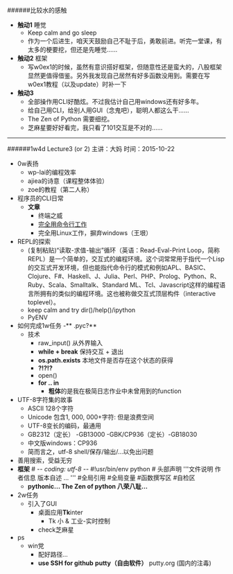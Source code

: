 ######比较水的感触
- **触动1** 睡觉
  - Keep calm and go sleep
  - 作为一个后进生，咱天天鼓励自己不耻于后，勇敢前进。听完一堂课，有太多的梗要挖，但还是先睡觉……
- **触动2** 框架
  - 写w0ex1的时候，虽然有意识搭好框架，但随意性还是蛮大的，八股框架显然更值得借鉴。另外我发现自己居然有好多函数没用到。需要在写w0ex1教程（以及update）时补一下
- **触动3** 
  - 全部操作用CLI好酷炫。不过我估计自己用windows还有好多年。
  - 给自己用CLI，给别人用GUI（念鬼吧），聪明人都这么干……
  - The Zen of Python 需要细挖。
  - 芝麻星要好好看完，我只看了101交互是不对的……
  
---

######1w4d Lecture3 (or 2)
主讲：大妈 时间：2015-10-22
- 0w表扬
  - wp-lai的编程效率
  - ajiea的诗意（课程整体体验）
  - zoe的教程（第二人称）
- 程序员的CLI日常
  - **文章**
    - 终端之威
    - [完全用命令行工作](http://blog.youxw.info/categoy/keyboard/)
    - 完全用Linux工作，摒弃windows（王垠）
- REPL的探索
  - (复制粘贴)“读取-求值-输出”循环（英语：Read-Eval-Print Loop，简称REPL）是一个简单的，交互式的编程环境。这个词常常用于指代一个Lisp的交互式开发环境，但也能指代命令行的模式和例如APL、BASIC、Clojure、F#、Haskell、J、Julia、Perl、PHP、Prolog、Python、R、Ruby、Scala、Smalltalk、Standard ML、Tcl、Javascript这样的编程语言所拥有的类似的编程环境。这也被称做交互式顶层构件（interactive toplevel）。
  - keep calm and try dir()/help()/ipython
  - PyENV
- 如何完成1w任务
  -** .pyc?**
  - 技术
    - raw_input() 从外界输入
	- **while + break** 保持交互 + 退出
	- **os.path.exists** 本地文件是否存在这个状态的获得
	- **?!?!?**
	- open()
	- **for .. in**
	  - **粗体**的是我在极简日志作业中未曾用到的function
- UTF-8字符集的故事
  - ASCII 128个字符
  - Unicode 包含1, 000, 000+字符: 但是浪费空间
  - UTF-8变长的编码，最通用
  - GB2312（定长） -GB13000 -GBK/CP936（定长）-GB18030
  - 中文版windows：CP936
  - 简而言之，utf-8 shell/保存/输出/...以免出问题  
- 善用搜索，受益无穷
- **框架**
    	# -*- coding: utf-8 -*-
	    #!usr/bin/env python
	    # 头部声明
	    '''文件说明
	    作者信息
	    版本自述
	        ...
	    '''
	    #全局引用
	    #全局变量
	    #函数撰写区
	    #自检区
  - **pythonic... The Zen of python  八荣八耻...**
- 2w任务
  - 引入了GUI
    - 桌面应用**Tk**inter  
	  - Tk 小 & 工业-实时控制
	- check芝麻星
- ps
  - win党
    - 配好路径...
	- **use SSH for github**    **putty（自由软件）** putty.org (国内的注毒)